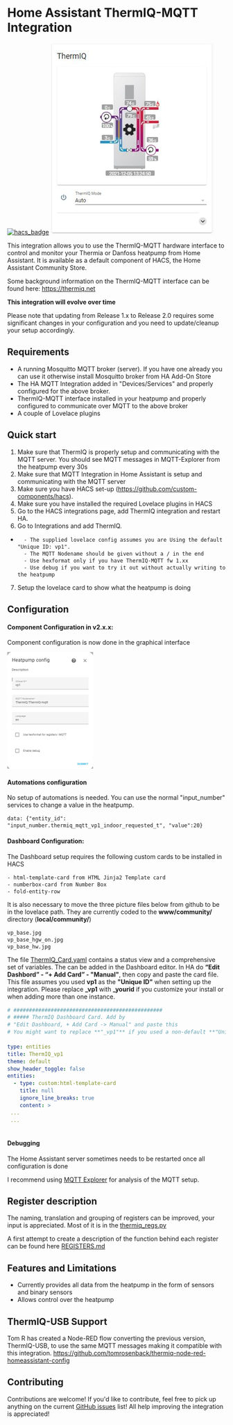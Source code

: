 # Home Assistant ThermIQ-MQTT Integration
[![hacs_badge](https://img.shields.io/badge/HACS-Default-orange.svg)](https://github.com/custom-components/hacs)
![Screenshot](docs/Lovelace1.jpg)

This integration allows you to use the ThermIQ-MQTT hardware interface to control and monitor your Thermia or Danfoss heatpump from Home Assistant. It is available as a default component of HACS, the Home Assistant Community Store.

Some background information on the ThermIQ-MQTT interface can be found here:
https://thermiq.net

**This integration will evolve over time**

Please note that updating from Release 1.x to Release 2.0 requires some significant changes in your configuration and you need to update/cleanup your setup accordingly.


## Requirements

- A running Mosquitto MQTT broker (server). If you have one already you can use it otherwise install Mosquitto broker from HA Add-On Store
- The HA MQTT Integration added in "Devices/Services" and properly configured for the above broker.
- ThermIQ-MQTT interface installed in your heatpump and properly configured to communicate over MQTT to the above broker
- A couple of Lovelace plugins

## Quick start
1. Make sure that ThermIQ is properly setup and communicating with the MQTT server. You should see MQTT messages in MQTT-Explorer from the heatpump every 30s
2. Make sure that MQTT Integration in Home Assistant is setup and communicating with the MQTT server
3. Make sure you have HACS set-up (https://github.com/custom-components/hacs).
4. Make sure you have installed the required Lovelace plugins in HACS
5. Go to the HACS integrations page, add ThermIQ integration and restart HA.
6. Go to Integrations and add ThermIQ.
-
        - The supplied lovelace config assumes you are Using the default "Unique ID: vp1".
        - The MQTT Nodename should be given without a / in the end
        - Use hexformat only if you have ThermIQ-MQTT fw 1.xx
        - Use debug if you want to try it out without actually writing to the heatpump
7. Setup the lovelace card to show what the heatpump is doing

## Configuration
#### Component Configuration in v2.x.x:
Component configuration is now done in the graphical interface

![configuration](docs/config_small.jpg)</br>

#### Automations configuration
No setup of automations is needed. You can use the normal "input_number" services to change a value in the heatpump.

```service: input_number.set_value
data: {"entity_id": "input_number.thermiq_mqtt_vp1_indoor_requested_t", "value":20}
```

#### Dashboard Configuration:
The Dashboard setup requires the following custom cards to be installed in HACS
```
- html-template-card from HTML Jinja2 Template card
- numberbox-card from Number Box
- fold-entity-row
```
 It is also necessary to move the three picture files below from github to be in the lovelace path. They are currently coded to the **www/community/** directory (**local/community/**)
 ```
 vp_base.jpg
 vp_base_hgw_on.jpg
 vp_base_hw.jpg
 ```

The file [ThermIQ_Card.yaml](https://github.com/ThermIQ/thermiq_mqtt-ha/blob/master/ThermIQ_Card.yaml) contains a status view and a comprehensive set of variables. The can be added in the Dashboard editor. In HA do **“Edit Dashbord” - “+ Add Card” - "Manual"**, then copy and paste the card file. This file assumes you used **vp1** as the **"Unique ID"** when setting up the integration. Please replace **_vp1** with **_yourid** if you customize your install or when adding more than one instance.

```yaml
# ################################################
# ##### ThermIQ Dashboard Card. Add by 
# "Edit Dashboard, + Add Card -> Manual" and paste this
# You might want to replace **"_vp1"** if you used a non-default **"Unique ID"** 

type: entities
title: ThermIQ_vp1
theme: default
show_header_toggle: false
entities:
  - type: custom:html-template-card
    title: null
    ignore_line_breaks: true
    content: >
 ...
 ...
 
```


#### Debugging
The Home Assistant server sometimes needs to be restarted once all configuration is done

I recommend using [MQTT Explorer](https://mqtt-explorer.com/) for analysis of the MQTT setup.

## Register description
The naming, translation and grouping of registers can be improved, your input is appreciated. Most of it is in the [thermiq_regs.py](https://github.com/ThermIQ/thermiq_mqtt-ha/blob/master/custom_components/thermiq_mqtt/heatpump/thermiq_regs.py)  

A first attempt to create a description of the function behind each register can be found here
[REGISTERS.md](https://github.com/ThermIQ/thermiq_mqtt-ha/blob/master/REGISTERS.md)


## Features and Limitations
- Currently provides all data from the heatpump in the form of sensors and binary sensors
- Allows control over the heatpump 


## ThermIQ-USB Support
Tom R has created a Node-RED flow converting the previous version, ThermIQ-USB, to use the same MQTT messages making it compatible with this integration.
https://github.com/tomrosenback/thermiq-node-red-homeassistant-config

## Contributing
Contributions are welcome! If you'd like to contribute, feel free to pick up anything on the current [GitHub issues](https://github.com/ThermIQ/thermiq_mqtt-ha/issues) list!
All help improving the integration is appreciated!



